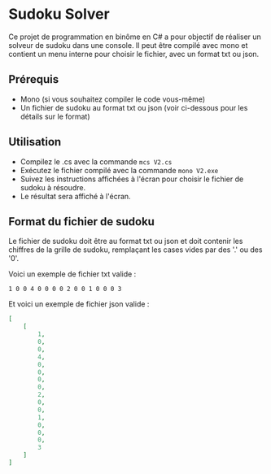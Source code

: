 # Sudoku Solver
Ce projet de programmation en binôme en C# a pour objectif de réaliser un solveur de sudoku dans une console. Il peut être compilé avec mono et contient un menu interne pour choisir le fichier, avec un format txt ou json.

## Prérequis
* Mono (si vous souhaitez compiler le code vous-même)
* Un fichier de sudoku au format txt ou json (voir ci-dessous pour les détails sur le format)

## Utilisation
* Compilez le .cs avec la commande `mcs V2.cs`
* Exécutez le fichier compilé avec la commande `mono V2.exe`
* Suivez les instructions affichées à l'écran pour choisir le fichier de sudoku à résoudre.
* Le résultat sera affiché à l'écran.

## Format du fichier de sudoku
Le fichier de sudoku doit être au format txt ou json et doit contenir les chiffres de la grille de sudoku, remplaçant les cases vides par des '.' ou des '0'.

Voici un exemple de fichier txt valide :

```
1 0 0 4 0 0 0 0 2 0 0 1 0 0 0 3
```

Et voici un exemple de fichier json valide :

```json
[
    [
        1,
        0,
        0,
        4,
        0,
        0,
        0,
        0,
        2,
        0,
        0,
        1,
        0,
        0,
        0,
        3
    ]
]
```